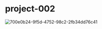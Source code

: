 # project-002
![700e0b24-9f5d-4752-98c2-2fb34dd76c41](https://github.com/Freelancer-Tuhin/project-002/assets/143000651/8160d11f-4ef7-4d27-ab64-bd14ef4adee5)

